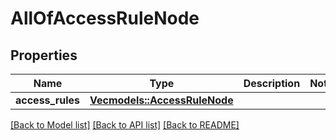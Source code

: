 # AllOfAccessRuleNode

## Properties

Name | Type | Description | Notes
------------ | ------------- | ------------- | -------------
**access_rules** | [**Vec<models::AccessRuleNode>**](AccessRuleNode.md) |  | 

[[Back to Model list]](../README.md#documentation-for-models) [[Back to API list]](../README.md#documentation-for-api-endpoints) [[Back to README]](../README.md)


